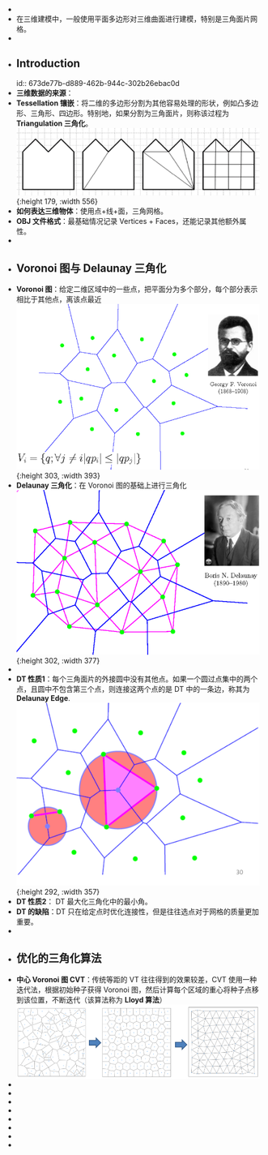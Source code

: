 -
- 在三维建模中，一般使用平面多边形对三维曲面进行建模，特别是三角面片网格。
-
- ## Introduction
  id:: 673de77b-d889-462b-944c-302b26ebac0d
- **三维数据的来源**：
- **Tessellation 镶嵌**：将二维的多边形分割为其他容易处理的形状，例如凸多边形、三角形、四边形。特别地，如果分割为三角面片，则称该过程为**Triangulation 三角化**。
  ![image.png](../assets/image_1732169691437_0.png){:height 179, :width 556}
- **如何表达三维物体**：使用点+线+面，三角网格。
- **OBJ 文件格式**：最基础情况记录 Vertices + Faces，还能记录其他额外属性。
-
- ## Voronoi 图与 Delaunay 三角化
- **Voronoi 图**：给定二维区域中的一些点，把平面分为多个部分，每个部分表示相比于其他点，离该点最近
  ![image.png](../assets/image_1732170138102_0.png){:height 303, :width 393}
- **Delaunay 三角化**：在 Voronoi 图的基础上进行三角化
  ![image.png](../assets/image_1732170279016_0.png){:height 302, :width 377}
-
- **DT 性质1**：每个三角面片的外接圆中没有其他点。如果一个圆过点集中的两个点，且圆中不包含第三个点，则连接这两个点的是 DT 中的一条边，称其为 **Delaunay Edge**.
  ![image.png](../assets/image_1732170598997_0.png){:height 292, :width 357}
- **DT 性质2**： DT 最大化三角化中的最小角。
- **DT 的缺陷**：DT 只在给定点时优化连接性，但是往往选点对于网格的质量更加重要。
-
- ## 优化的三角化算法
- **中心 Voronoi 图 CVT**：传统等距的 VT 往往得到的效果较差，CVT 使用一种迭代法，根据初始种子获得 Voronoi 图，然后计算每个区域的重心将种子点移到该位置，不断迭代（该算法称为 **Lloyd 算法**）
  ![image.png](../assets/image_1732171508280_0.png)
-
-
-
-
-
-
-
-
